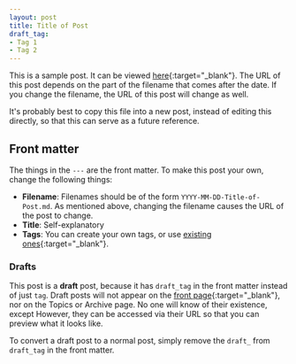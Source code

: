 ```yaml
---
layout: post
title: Title of Post
draft_tag: 
- Tag 1
- Tag 2
---
```


This is a sample post. It can be viewed [here](http://sheaves.github.io/Sample-Post/){:target="_blank"}. The URL of this post depends on the part of the filename that comes after the date. If you change the filename, the URL of this post will change as well.

It's probably best to copy this file into a new post, instead of editing this directly, so that this can serve as a future reference.

## Front matter

The things in the `---` are the front matter. To make this post your own, change the following things:

  - **Filename**: Filenames should be of the form `YYYY-MM-DD-Title-of-Post.md`. As mentioned above, changing the filename causes the URL of the post to change.
  - **Title**: Self-explanatory
  - **Tags**: You can create your own tags, or use [existing ones](http://sheaves.github.io/topics){:target="_blank"}.

### Drafts

This post is a **draft** post, because it has `draft_tag` in the front matter instead of just `tag`. Draft posts will not appear on the [front page](http://sheaves.github.io/){:target="_blank"}, nor on the Topics or Archive page. No one will know of their existence, except  However, they can be accessed via their URL so that you can preview what it looks like.

To convert a draft post to a normal post, simply remove the `draft_` from `draft_tag` in the front matter.


  


